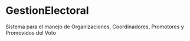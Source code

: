 # GestionElectoral
Sistema para el manejo de Organizaciones, Coordinadores, Promotores y Promovidos del Voto

